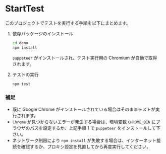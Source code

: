 # StartTest

このプロジェクトでテストを実行する手順を以下にまとめます。

1. 依存パッケージのインストール
   ```bash
   cd demo
   npm install
   ```
   `puppeteer` がインストールされ、テスト実行用の Chromium が自動で取得されます。

2. テストの実行
   ```bash
   npm test
   ```

### 補足
- 既に Google Chrome がインストールされている場合はそのままテストが実行されます。
- `Chrome` が見つからないエラーが発生する場合は、環境変数 `CHROME_BIN` にブラウザのパスを設定するか、上記手順 1 で `puppeteer` をインストールして下さい。
- ネットワーク制限により `npm install` が失敗する場合は、インターネット接続を確認するか、プロキシ設定を見直してから再度実行してください。
